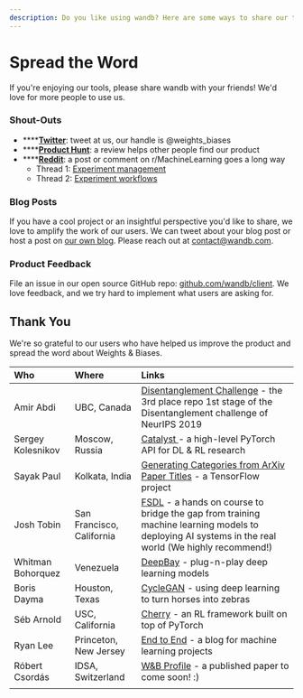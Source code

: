 ```yaml
---
description: Do you like using wandb? Here are some ways to share our tools with the world.
---
```


# Spread the Word

If you're enjoying our tools, please share wandb with your friends! We'd love for more people to use us.

### Shout-Outs

* \*\*\*\*[**Twitter**](https://twitter.com/weights_biases): tweet at us, our handle is @weights\_biases
* \*\*\*\*[**Product Hunt**](https://www.producthunt.com/posts/weights-biases): a review helps other people find our product
* \*\*\*\*[**Reddit**](https://www.reddit.com/r/MachineLearning/comments/bx0apm/d_how_do_you_manage_your_machine_learning/): a post or comment on r/MachineLearning goes a long way
  * Thread 1: [Experiment management](https://www.reddit.com/r/MachineLearning/comments/bx0apm/d_how_do_you_manage_your_machine_learning/)
  * Thread 2: [Experiment workflows](https://www.reddit.com/r/MachineLearning/comments/cf97z8/d_current_state_of_experiment_management_tools/)

### Blog Posts

If you have a cool project or an insightful perspective you'd like to share, we love to amplify the work of our users. We can tweet about your blog post or host a post on [our own blog](https://wandb.com/articles). Please reach out at contact@wandb.com. 

### Product Feedback

File an issue in our open source GitHub repo: [github.com/wandb/client](https://github.com/wandb/client). We love feedback, and we try hard to implement what users are asking for.

## Thank You

We're so grateful to our users who have helped us improve the product and spread the word about Weights & Biases.

| Who | Where | Links |
| :--- | :--- | :--- |
| Amir Abdi  | UBC, Canada  | [Disentanglement Challenge](https://github.com/amir-abdi/disentanglement-pytorch) - the 3rd place repo 1st stage of the Disentanglement challenge of NeurIPS 2019 |
| Sergey Kolesnikov | Moscow, Russia | [Catalyst ](https://github.com/catalyst-team/catalyst)- a high-level PyTorch API for DL & RL research |
| Sayak Paul | Kolkata, India | [Generating Categories from ArXiv Paper Titles](https://github.com/sayakpaul/Generating-categories-from-arXiv-paper-titles) - a TensorFlow project  |
| Josh Tobin | San Francisco, California  | [FSDL](https://fullstackdeeplearning.com/) - a hands on course to bridge the gap from training machine learning models to deploying AI systems in the real world \(We highly recommend!\)  |
| Whitman Bohorquez | Venezuela  | [DeepBay](https://github.com/ElPapi42/DeepBay) - plug-n-play deep learning models |
| Boris Dayma | Houston, Texas | [CycleGAN](https://www.wandb.com/articles/horses-zebras-cyclegan) - using deep learning to turn horses into zebras  |
| Séb Arnold | USC, California | [Cherry](http://cherry-rl.net) - an RL framework built on top of PyTorch |
| Ryan Lee | Princeton, New Jersey  | [End to End](https://www.endtoend.ai) - a blog for machine learning projects |
| Róbert Csordás | IDSA, Switzerland | [W&B Profile](https://app.wandb.ai/csordas) -  a published paper to come soon! :\)  |
|  |  |  |

